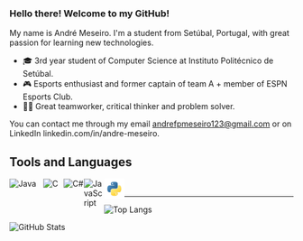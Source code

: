 ### Hello there! Welcome to my GitHub!

My name is André Meseiro. I'm a student from Setúbal, Portugal, with great passion for learning new technologies.

- 🎓 3rd year student of Computer Science at Instituto Politécnico de Setúbal.
- 🎮 Esports enthusiast and former captain of team A + member of ESPN Esports Club.
- 👨‍💻 Great teamworker, critical thinker and problem solver.

You can contact me through my email andrefpmeseiro123@gmail.com or on LinkedIn linkedin.com/in/andre-meseiro.

## Tools and Languages
[<img align="left" alt="Java" width="60px" src="https://1000logos.net/wp-content/uploads/2020/09/Java-Logo.png" />][github]
[<img align="left" alt="C" width="36px" src="https://toppng.com/uploads/preview/c-programming-icon-c-programming-language-logo-11562945679duaxtn3yq0.png" />][github]
[<img align="left" alt="C#" width="36px" height="40px" src="https://en.wikipedia.org/wiki/File:C_Sharp_Logo_2023.svg" />][github]
[<img align="left" alt="JavaScript" width="36px" src="https://upload.wikimedia.org/wikipedia/commons/6/6a/JavaScript-logo.png" />][github]
[<img align="left" alt="Python" width="36px" src="https://raw.githubusercontent.com/github/explore/80688e429a7d4ef2fca1e82350fe8e3517d3494d/topics/python/python.png" />][github]

<br />

---

![Top Langs](https://github-readme-stats.vercel.app/api/top-langs/?username=andre-meseiro&layout=compact)

![GitHub Stats](https://github-readme-stats.vercel.app/api?username=andre-meseiro&count_private=true&show_icons=true&include_all_commits=true)

[github]: https://github.com/andre-meseiro
[linkedin]: https://www.linkedin.com/in/andre-meseiro/
